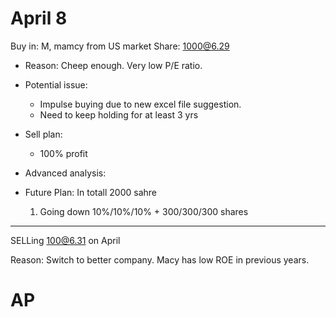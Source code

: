 # April 8
Buy in: M, mamcy from US market
Share: 1000@6.29
- Reason:
Cheep enough. Very low P/E ratio. 

- Potential issue:
	- Impulse buying due to new excel file suggestion.
	- Need to keep holding for at least  3 yrs

- Sell plan:
	- 100%  profit

- Advanced analysis:

- Future Plan:
	In totall 2000 sahre
	1. Going down 10%/10%/10% + 300/300/300 shares 
-----
SELLing
100@6.31 on April 

Reason: Switch to better company. Macy has low ROE in previous years.

# AP
<!--stackedit_data:
eyJoaXN0b3J5IjpbLTM2NzIzMzQxNSwxODU0MTg1NTMyXX0=
-->